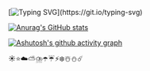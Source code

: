 [![Typing SVG](https://readme-typing-svg.herokuapp.com/?lines=👋+Hi,+I’m+here.;)](https://git.io/typing-svg)

[![Anurag's GitHub stats](https://github-readme-stats.vercel.app/api?username=huangdaxing3)](https://github.com/anuraghazra/github-readme-stats)

[![Ashutosh's github activity graph](https://activity-graph.herokuapp.com/graph?username=HUANGDAXING3&theme=rogue)](https://github.com/ashutosh00710/github-readme-activity-graph)
<!--
**huangdaxing3/huangdaxing3** is a ✨ _special_ ✨ repository because its `README.md` (this file) appears on your GitHub profile.

Here are some ideas to get you started:

- 🔭 I’m currently working on ...
- 🌱 I’m currently learning ...
- 👯 I’m looking to collaborate on ...
- 🤔 I’m looking for help with ...
- 💬 Ask me about ...
- 📫 How to reach me: ...
- 😄 Pronouns: ...
- ⚡ Fun fact: ...
-->
☀️⭐☁️⛅⛈️☂️☔⚡❄️☃️⛄☄️
